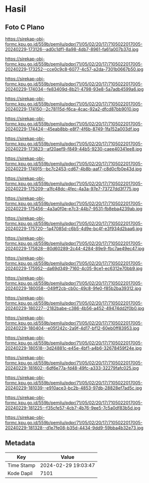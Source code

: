 # Hasil

## Foto C Plano

https://sirekap-obj-formc.kpu.go.id/559b/pemilu/pdpr/71/05/02/20/17/7105022017005-20240229-173126--ad0c1df1-8a98-4db7-8961-fa61a007b37d.jpg

https://sirekap-obj-formc.kpu.go.id/559b/pemilu/pdpr/71/05/02/20/17/7105022017005-20240229-173252--cce0c9c8-6077-4c57-a2da-7301b0667b50.jpg

https://sirekap-obj-formc.kpu.go.id/559b/pemilu/pdpr/71/05/02/20/17/7105022017005-20240229-174034--fe83409d-8b21-4798-93e8-5a7adb4599a6.jpg

https://sirekap-obj-formc.kpu.go.id/559b/pemilu/pdpr/71/05/02/20/17/7105022017005-20240229-174150--2c78115d-f6ca-4cac-92a2-dfcd87bb9010.jpg

https://sirekap-obj-formc.kpu.go.id/559b/pemilu/pdpr/71/05/02/20/17/7105022017005-20240229-174424--45eab8bb-e8f7-4f6b-8749-1fa152a003df.jpg

https://sirekap-obj-formc.kpu.go.id/559b/pemilu/pdpr/71/05/02/20/17/7105022017005-20240229-173823--af20aef9-f849-44b5-9230-caee40341ee8.jpg

https://sirekap-obj-formc.kpu.go.id/559b/pemilu/pdpr/71/05/02/20/17/7105022017005-20240229-174915--bc7c2453-cd67-4b8b-aaf7-c8d0cfb0e43d.jpg

https://sirekap-obj-formc.kpu.go.id/559b/pemilu/pdpr/71/05/02/20/17/7105022017005-20240229-175209--a1fc48dc-4fec-4a3a-97e7-73727dd3f775.jpg

https://sirekap-obj-formc.kpu.go.id/559b/pemilu/pdpr/71/05/02/20/17/7105022017005-20240229-175456--4a3a0f0e-e7c3-44b7-9531-fb8eba4239ab.jpg

https://sirekap-obj-formc.kpu.go.id/559b/pemilu/pdpr/71/05/02/20/17/7105022017005-20240229-175720--1a47085d-c6b5-4d9e-bc4f-e3f934d2baa6.jpg

https://sirekap-obj-formc.kpu.go.id/559b/pemilu/pdpr/71/05/02/20/17/7105022017005-20240229-175828--80d60289-2c44-4284-89e9-fbc7ae49ec47.jpg

https://sirekap-obj-formc.kpu.go.id/559b/pemilu/pdpr/71/05/02/20/17/7105022017005-20240229-175952--da69d349-7160-4c05-9ce1-ec6312e70bb9.jpg

https://sirekap-obj-formc.kpu.go.id/559b/pemilu/pdpr/71/05/02/20/17/7105022017005-20240229-180058--049ff2cb-cb0c-49c8-9fe0-f85b2ba39312.jpg

https://sirekap-obj-formc.kpu.go.id/559b/pemilu/pdpr/71/05/02/20/17/7105022017005-20240229-180227--2182babe-c386-4b56-a452-49474dd2f0b0.jpg

https://sirekap-obj-formc.kpu.go.id/559b/pemilu/pdpr/71/05/02/20/17/7105022017005-20240229-180404--e05f242c-2a9f-4d17-bf12-60eb0ff83953.jpg

https://sirekap-obj-formc.kpu.go.id/559b/pemilu/pdpr/71/05/02/20/17/7105022017005-20240229-180518--3d24881c-e45e-4bf1-a4b6-32678459f24e.jpg

https://sirekap-obj-formc.kpu.go.id/559b/pemilu/pdpr/71/05/02/20/17/7105022017005-20240229-181602--6df6e77a-fd48-49fc-a333-32279fafc025.jpg

https://sirekap-obj-formc.kpu.go.id/559b/pemilu/pdpr/71/05/02/20/17/7105022017005-20240229-181039--e910ace3-bc2b-4853-97db-28828ef7ad5c.jpg

https://sirekap-obj-formc.kpu.go.id/559b/pemilu/pdpr/71/05/02/20/17/7105022017005-20240229-181225--f35cfe57-4cb7-4b76-9ee5-7c5a0df83b5d.jpg

https://sirekap-obj-formc.kpu.go.id/559b/pemilu/pdpr/71/05/02/20/17/7105022017005-20240229-181328--d1e7fe08-b35d-4434-9dd9-59bba4b32e73.jpg


## Metadata

| Key        | Value               |
| ---------- | ------------------- |
| Time Stamp | 2024-02-29 19:03:47 |
| Kode Dapil | 7101                |



